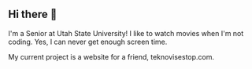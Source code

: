 ## Hi there 👋

I'm a Senior at Utah State University! I like to watch movies when I'm not coding. Yes, I can never get enough screen time.

My current project is a website for a friend, teknovisestop.com. 
<!--
**MitchellClove/MitchellClove** is a ✨ _special_ ✨ repository because its `README.md` (this file) appears on your GitHub profile.

Here are some ideas to get you started:

- 🔭 I’m currently working on ...
- 🌱 I’m currently learning ...
- 👯 I’m looking to collaborate on ...
- 🤔 I’m looking for help with ...
- 💬 Ask me about ...
- 📫 How to reach me: ...
- 😄 Pronouns: ...
- ⚡ Fun fact: ...
-->
